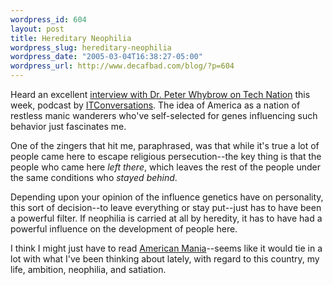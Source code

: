 ```yaml
--- 
wordpress_id: 604
layout: post
title: Hereditary Neophilia
wordpress_slug: hereditary-neophilia
wordpress_date: "2005-03-04T16:38:27-05:00"
wordpress_url: http://www.decafbad.com/blog/?p=604
---
```

Heard an excellent [interview with Dr. Peter Whybrow on Tech Nation][tn] this week, podcast by [ITConversations][itc].  The idea of America as a nation of restless manic wanderers who've self-selected for genes influencing such behavior just fascinates me.  

  One of the zingers that hit me, paraphrased, was that while it's true a lot of people came here to escape religious persecution--the key thing is that the people who came here *left there*, which leaves the rest of the people under the same conditions who *stayed behind*.  
  
  Depending upon your opinion of the influence genetics have on personality, this sort of decision--to leave everything or stay put--just has to have been a powerful filter.  If neophilia is carried at all by heredity, it has to have had a powerful influence on the development of people here.
  
  I think I might just have to read [American Mania][am]--seems like it would tie in a lot with what I've been thinking about lately, with regard to this country, my life, ambition, neophilia, and satiation.
  
[am]:http://www.amazon.com/exec/obidos/ASIN/0393059944/ref%3Dnosim/rds-20/104-1525140-4583148
[itc]:http://www.itconversations.com/
[tn]:http://www.itconversations.com/shows/detail424.html
